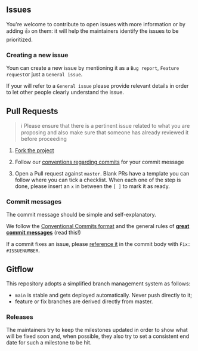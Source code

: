 ## Issues

You're welcome to contribute to open issues with more information or by adding
:+1: on them: it will help the maintainers identify the issues to be 
prioritized.

### Creating a new issue

Youn can create a new issue by mentioning it as a `Bug report`, `Feature request`or just a `General issue`.

If your will refer to a `General issue` please provide relevant details in order to let other people clearly understand the issue.

## Pull Requests

> :information_source: Please ensure that there is a pertinent issue related to
> what you are proposing and also make sure that someone has already reviewed it
> before proceeding
1. [Fork the project](https://help.github.com/articles/creating-a-pull-request-from-a-fork/)

2. Follow our [conventions regarding commits](#commit-messages) for your commit 
   message

3. Open a Pull request against `master`.
   Blank PRs have a template you can follow where you can tick a checklist.
   When each one of the step is done, please insert an `x` in between the `[ ]`
   to mark it as ready.

### Commit messages

The commit message should be simple and self-explanatory.

We follow the [Conventional Commits format](https://www.conventionalcommits.org)
and the general rules of **[great commit messages](https://chris.beams.io/posts/git-commit/)** (read this!)

If a commit fixes an issue, please [reference it](https://docs.github.com/en/enterprise/2.16/user/github/managing-your-work-on-github/closing-issues-using-keywords#about-issue-references)
 in the commit body with `Fix: #ISSUENUMBER`.

## Gitflow

This repository adopts a simplified branch management system as follows:

* `main` is stable and gets deployed automatically. Never push directly to it;
* feature or fix branches are derived directly from master.

### Releases

The maintainers try to keep the milestones updated in order to show what will be
fixed soon and, when possible, they also try to set a consistent end date for
such a milestone to be hit.